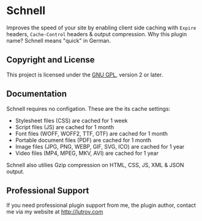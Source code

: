 # Schnell

Improves the speed of your site by enabling client side caching with `Expire` headers, `Cache-Control` headers &amp; output compression. Why this plugin name? Schnell means "quick" in German.

## Copyright and License

This project is licensed under the [GNU GPL](http://www.gnu.org/licenses/old-licenses/gpl-2.0.html), version 2 or later.

## Documentation

Schnell requires no configation. These are the its cache settings:

* Stylesheet files (CSS) are cached for 1 week
* Script files (JS) are cached for 1 month
* Font files (WOFF, WOFF2, TTF, OTF) are cached for 1 month
* Portable document files (PDF) are cached for 1 month
* Image files (JPG, PNG, WEBP, GIF, SVG, ICO) are cached for 1 year
* Video files (MP4, MPEG, MKV, AVI) are cached for 1 year

Schnell also utilies Gzip compression on HTML, CSS, JS, XML & JSON output.

## Professional Support

If you need professional plugin support from me, the plugin author, contact me via my website at http://lutrov.com
